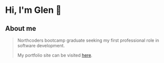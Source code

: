 # Hi, I'm Glen :wave:

## About me
> Northcoders bootcamp graduate seeking my first professional role in software development.
>
> My portfolio site can be visited [here](https://glen-pearse.netlify.app/).

<!---
gcpearse/gcpearse is a ✨ special ✨ repository because its `README.md` (this file) appears on your GitHub profile.
You can click the Preview link to take a look at your changes.
--->
